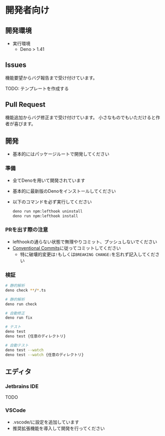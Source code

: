 # 開発者向け

## 開発環境

- 実行環境
  - Deno > 1.41

## Issues

機能要望からバグ報告まで受け付けています。

TODO: テンプレートを作成する

## Pull Request

機能追加からバグ修正まで受け付けています。
小さなものでもいただけると作者が喜びます。

## 開発

- 基本的にはパッケージルートで開発してください

### 準備

- 全てDenoを用いて開発されています
- 基本的に最新版のDenoをインストールしてください
- 以下のコマンドを必ず実行してください

  ```bash
  deno run npm:lefthook uninstall
  deno run npm:lefthook install
  ```

### PRを出す際の注意

- lefthookの通らない状態で無理やりコミット、プッシュしないでください
- [Conventional Commits](https://www.conventionalcommits.org/ja/v1.0.0/#%e6%a6%82%e8%a6%81)に従ってコミットしてください
  - 特に破壊的変更は`!`もしくは`BREAKING CHANGE:`を忘れず記入してください

### 検証

```bash
# 静的解析
deno check **/*.ts

# 静的解析
deno run check

# 自動修正
deno run fix

# テスト
deno test
deno test {任意のディレクトリ}

# 自動テスト
deno test --watch
deno test --watch {任意のディレクトリ}
```

## エディタ

### Jetbrains IDE

TODO

### VSCode

- .vscode/に設定を追加しています
- 推奨拡張機能を導入して開発を行ってください
